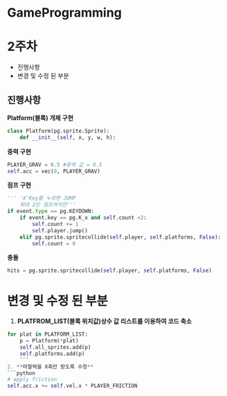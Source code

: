 <h1> GameProgramming

# 2주차 #
- 진행사항
- 변경 및 수정 된 부분

## 진행사항 ##

**Platform(블록) 개체 구현**
```python
class Platform(pg.sprite.Sprite):
    def __init__(self, x, y, w, h):
```

**중력 구현**
```python
PLAYER_GRAV = 0.5 #중력 값 = 0.5
self.acc = vec(0, PLAYER_GRAV)
```

**점프 구현**
```python
''' 'X'Key를 누르면 JUMP
    최대 2단 점프까지만'''
if event.type == pg.KEYDOWN:
    if event.key == pg.K_x and self.count <2:
        self.count += 1
        self.player.jump()
    elif pg.sprite.spritecollide(self.player, self.platforms, False):
        self.count = 0
  ```
**충돌**
```python
hits = pg.sprite.spritecollide(self.player, self.platforms, False)
```

# 변경 및 수정 된 부분

1.  **PLATFROM_LIST(블록 위치값)상수 값 리스트를 이용하여 코드 축소**
  ```python
  for plat in PLATFORM_LIST:
      p = Platform(*plat)
      self.all_sprites.add(p)
      self.platforms.add(p)
      ```
2. **마찰력을 X축만 받도록 수정**
  ```python
  # apply friction
  self.acc.x += self.vel.x * PLAYER_FRICTION
  ```
